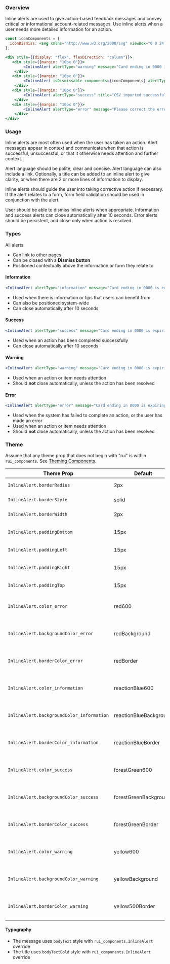 ### Overview

Inline alerts are used to give action-based feedback messages and convey critical or informational account-related messages. Use inline alerts when a user needs more detailed information for an action.

```jsx noeditor
const iconComponents = {
  iconDismiss: <svg xmlns="http://www.w3.org/2000/svg" viewBox="0 0 24 24"><path d="M19 6.41L17.59 5 12 10.59 6.41 5 5 6.41 10.59 12 5 17.59 6.41 19 12 13.41 17.59 19 19 17.59 13.41 12z" /><path d="M0 0h24v24H0z" fill="none" /></svg>
};

<div style={{display: "flex", flexDirection: "column"}}>
   <div style={{margin: "10px 0"}}>
        <InlineAlert alertType="warning" message="Card ending in 0000 is expiring soon."/>
    </div>
   <div style={{margin: "10px 0"}}>
        <InlineAlert isDismissable components={iconComponents} alertType="information" title="Release 3.1 is now available" message="Reaction Platform has a new update. Read the release notes here."/>
    </div>
   <div style={{margin: "10px 0"}}>
        <InlineAlert alertType="success" title="CSV imported successfully" message="Your jobs have been added to the queue."/>
    </div>
   <div style={{margin: "10px 0"}}>
        <InlineAlert alertType="error" message="Please correct the errors below."/>
    </div>
</div>
```

### Usage

Inline alerts are most often used when the user has taken an action. Alert messages appear in context and communicate when that action is successful, unsuccessful, or that it otherwise needs attention and further context.

Alert language should be polite, clear and concise. Alert language can also include a link. Optionally, a title can be added to an inline alert to give clarity, or when there are 2 or more lines of information to display.

Inline alerts should guide the user into taking corrective action if necessary. If the alert relates to a form, form field validation should be used in conjunction with the alert.

User should be able to dismiss inline alerts when appropriate. Information and success alerts can close automaticallly after 10 seconds. Error alerts should be persistent, and close only when action is resolved.

### Types

All alerts:
- Can link to other pages
- Can be closed with a **Dismiss button**
- Positioned contextually above the information or form they relate to

#### Information

```jsx
<InlineAlert alertType="information" message="Card ending in 0000 is expiring soon."/>
```

- Used when there is information or tips that users can benefit from
- Can also be positioned system-wide
- Can close automatically after 10 seconds

#### Success

```jsx
<InlineAlert alertType="success" message="Card ending in 0000 is expiring soon."/>
```

- Used when an action has been completed successfully
- Can close automatically after 10 seconds

#### Warning

```jsx
<InlineAlert alertType="warning" message="Card ending in 0000 is expiring soon."/>
```

- Used when an action or item needs attention
- Should **not** close automatically, unless the action has been resolved

#### Error

```jsx
<InlineAlert alertType="error" message="Card ending in 0000 is expiring soon."/>
```

- Used when the system has failed to complete an action, or the user has made an error
- Used when an action or item needs attention
- Should **not** close automatically, unless the action has been resolved

### Theme

Assume that any theme prop that does not begin with "rui" is within `rui_components`. See [Theming Components](./#!/Theming%20Components).

| Theme Prop                                | Default                | Description                                 |
| ----------------------------------------- | ---------------------- | ------------------------------------------- |
| `InlineAlert.borderRadius`                | 2px                    | Alert border radius size                    |
| `InlineAlert.borderStyle`                 | solid                  | Alert border style                          |
| `InlineAlert.borderWidth`                 | 2px                    | Alert border width size                     |
| `InlineAlert.paddingBottom`               | 15px                   | Alert padding bottom                        |
| `InlineAlert.paddingLeft`                 | 15px                   | Alert padding left                          |
| `InlineAlert.paddingRight`                | 15px                   | Alert padding right                         |
| `InlineAlert.paddingTop`                  | 15px                   | Alert padding top                           |
| `InlineAlert.color_error`                 | red600                 | Message color for error alert type          |
| `InlineAlert.backgroundColor_error`       | redBackground          | Background color for error alert type       |
| `InlineAlert.borderColor_error`           | redBorder              | Border color for error alert type           |
| `InlineAlert.color_information`           | reactionBlue600        | Message color for information alert type    |
| `InlineAlert.backgroundColor_information` | reactionBlueBackground | Background color for information alert type |
| `InlineAlert.borderColor_information`     | reactionBlueBorder     | Border color for information alert type     |
| `InlineAlert.color_success`               | forestGreen600         | Message color for success alert type        |
| `InlineAlert.backgroundColor_success`     | forestGreenBackground  | Background color for success alert type     |
| `InlineAlert.borderColor_success`         | forestGreenBorder      | Border color for success alert type         |
| `InlineAlert.color_warning`               | yellow600              | Message color for warning alert type        |
| `InlineAlert.backgroundColor_warning`     | yellowBackground       | Background color for warning alert type     |
| `InlineAlert.borderColor_warning`         | yellow500Border        | Border color for warning alert type         |

#### Typography

- The message  uses `bodyText` style with `rui_components.InlineAlert` override
- The title uses `bodyTextBold` style with `rui_components.InlineAlert` override